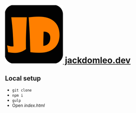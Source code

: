 # [![Favicon 192px * 192px](img/favicons/favicon-192x192.png) jackdomleo.dev](https://jackdomleo.dev "Click to visit live site")


## Local setup
- `git clone`
- `npm i`
- `gulp`
- Open _index.html_
